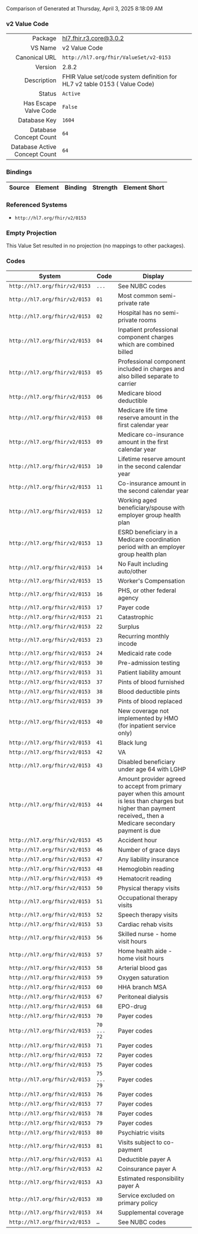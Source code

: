 Comparison of 
Generated at Thursday, April 3, 2025 8:18:09 AM

### v2 Value Code

|      |     |
| ---: | --- |
| Package | hl7.fhir.r3.core@3.0.2 |
| VS Name | v2 Value Code |
| Canonical URL | `http://hl7.org/fhir/ValueSet/v2-0153` |
| Version | 2.8.2 |
| Description | FHIR Value set/code system definition for HL7 v2 table 0153 ( Value Code) |
| Status | `Active` |
| Has Escape Valve Code | `False` |
| Database Key | `1604` |
| Database Concept Count | `64` |
| Database Active Concept Count | `64` |
### Bindings

| Source | Element | Binding | Strength | Element Short |
| ------ | ------- | ------- | -------- | ------------- |

### Referenced Systems

* `http://hl7.org/fhir/v2/0153`
### Empty Projection

This Value Set resulted in no projection (no mappings to other packages).

### Codes

| System | Code | Display |
| ------ | ---- | ------- |
| `http://hl7.org/fhir/v2/0153` | `...` | See NUBC codes |
| `http://hl7.org/fhir/v2/0153` | `01` | Most common semi-private rate |
| `http://hl7.org/fhir/v2/0153` | `02` | Hospital has no semi-private rooms |
| `http://hl7.org/fhir/v2/0153` | `04` | Inpatient professional component charges which are combined billed |
| `http://hl7.org/fhir/v2/0153` | `05` | Professional component included in charges and also billed separate to carrier |
| `http://hl7.org/fhir/v2/0153` | `06` | Medicare blood deductible |
| `http://hl7.org/fhir/v2/0153` | `08` | Medicare life time reserve amount in the first calendar year |
| `http://hl7.org/fhir/v2/0153` | `09` | Medicare co-insurance amount in the first calendar year |
| `http://hl7.org/fhir/v2/0153` | `10` | Lifetime reserve amount in the second calendar year |
| `http://hl7.org/fhir/v2/0153` | `11` | Co-insurance amount in the second calendar year |
| `http://hl7.org/fhir/v2/0153` | `12` | Working aged beneficiary/spouse with employer group health plan |
| `http://hl7.org/fhir/v2/0153` | `13` | ESRD beneficiary in a Medicare coordination period with an employer group health plan |
| `http://hl7.org/fhir/v2/0153` | `14` | No Fault including auto/other |
| `http://hl7.org/fhir/v2/0153` | `15` | Worker's Compensation |
| `http://hl7.org/fhir/v2/0153` | `16` | PHS, or other federal agency |
| `http://hl7.org/fhir/v2/0153` | `17` | Payer code |
| `http://hl7.org/fhir/v2/0153` | `21` | Catastrophic |
| `http://hl7.org/fhir/v2/0153` | `22` | Surplus |
| `http://hl7.org/fhir/v2/0153` | `23` | Recurring monthly incode |
| `http://hl7.org/fhir/v2/0153` | `24` | Medicaid rate code |
| `http://hl7.org/fhir/v2/0153` | `30` | Pre-admission testing |
| `http://hl7.org/fhir/v2/0153` | `31` | Patient liability amount |
| `http://hl7.org/fhir/v2/0153` | `37` | Pints of blood furnished |
| `http://hl7.org/fhir/v2/0153` | `38` | Blood deductible pints |
| `http://hl7.org/fhir/v2/0153` | `39` | Pints of blood replaced |
| `http://hl7.org/fhir/v2/0153` | `40` | New coverage not implemented by HMO (for inpatient service only) |
| `http://hl7.org/fhir/v2/0153` | `41` | Black lung |
| `http://hl7.org/fhir/v2/0153` | `42` | VA |
| `http://hl7.org/fhir/v2/0153` | `43` | Disabled beneficiary under age 64 with LGHP |
| `http://hl7.org/fhir/v2/0153` | `44` | Amount provider agreed to accept from primary payer when this amount is less than charges but higher than payment received,, then a Medicare secondary payment is due |
| `http://hl7.org/fhir/v2/0153` | `45` | Accident hour |
| `http://hl7.org/fhir/v2/0153` | `46` | Number of grace days |
| `http://hl7.org/fhir/v2/0153` | `47` | Any liability insurance |
| `http://hl7.org/fhir/v2/0153` | `48` | Hemoglobin reading |
| `http://hl7.org/fhir/v2/0153` | `49` | Hematocrit reading |
| `http://hl7.org/fhir/v2/0153` | `50` | Physical therapy visits |
| `http://hl7.org/fhir/v2/0153` | `51` | Occupational therapy visits |
| `http://hl7.org/fhir/v2/0153` | `52` | Speech therapy visits |
| `http://hl7.org/fhir/v2/0153` | `53` | Cardiac rehab visits |
| `http://hl7.org/fhir/v2/0153` | `56` | Skilled nurse - home visit hours |
| `http://hl7.org/fhir/v2/0153` | `57` | Home health aide - home visit hours |
| `http://hl7.org/fhir/v2/0153` | `58` | Arterial blood gas |
| `http://hl7.org/fhir/v2/0153` | `59` | Oxygen saturation |
| `http://hl7.org/fhir/v2/0153` | `60` | HHA branch MSA |
| `http://hl7.org/fhir/v2/0153` | `67` | Peritoneal dialysis |
| `http://hl7.org/fhir/v2/0153` | `68` | EPO-drug |
| `http://hl7.org/fhir/v2/0153` | `70` | Payer codes |
| `http://hl7.org/fhir/v2/0153` | `70 ... 72` | Payer codes |
| `http://hl7.org/fhir/v2/0153` | `71` | Payer codes |
| `http://hl7.org/fhir/v2/0153` | `72` | Payer codes |
| `http://hl7.org/fhir/v2/0153` | `75` | Payer codes |
| `http://hl7.org/fhir/v2/0153` | `75 ... 79` | Payer codes |
| `http://hl7.org/fhir/v2/0153` | `76` | Payer codes |
| `http://hl7.org/fhir/v2/0153` | `77` | Payer codes |
| `http://hl7.org/fhir/v2/0153` | `78` | Payer codes |
| `http://hl7.org/fhir/v2/0153` | `79` | Payer codes |
| `http://hl7.org/fhir/v2/0153` | `80` | Psychiatric visits |
| `http://hl7.org/fhir/v2/0153` | `81` | Visits subject to co-payment |
| `http://hl7.org/fhir/v2/0153` | `A1` | Deductible payer A |
| `http://hl7.org/fhir/v2/0153` | `A2` | Coinsurance payer A |
| `http://hl7.org/fhir/v2/0153` | `A3` | Estimated responsibility payer A |
| `http://hl7.org/fhir/v2/0153` | `X0` | Service excluded on primary policy |
| `http://hl7.org/fhir/v2/0153` | `X4` | Supplemental coverage |
| `http://hl7.org/fhir/v2/0153` | `…` | See NUBC codes |
